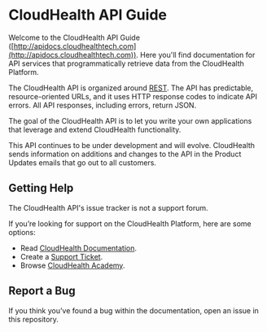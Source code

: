 # CloudHealth API Guide
Welcome to the CloudHealth API Guide ([http://apidocs.cloudhealthtech.com](http://apidocs.cloudhealthtech.com)). Here you'll find documentation for API services that programmatically retrieve data from the CloudHealth Platform.

The CloudHealth API is organized around [REST](http://en.wikipedia.org/wiki/Representational_State_Transfer). The API has predictable, resource-oriented URLs, and it uses HTTP response codes to indicate API errors. All API responses, including errors, return JSON.

The goal of the CloudHealth API is to let you write your own applications that leverage and extend CloudHealth functionality.

This API continues to be under development and will evolve. CloudHealth sends information on additions and changes to the API in the Product Updates emails that go out to all customers.

## Getting Help
The CloudHealth API's issue tracker is not a support forum.

If you’re looking for support on the CloudHealth Platform, here are some options:
* Read [CloudHealth Documentation](https://help.cloudhealthtech.com).
* Create a [Support Ticket](https://support.cloudhealthtech.com/).
* Browse [CloudHealth Academy](https://apps.cloudhealthtech.com/docebo/sso_login).

## Report a Bug
If you think you’ve found a bug within the documentation, open an issue in this repository.
